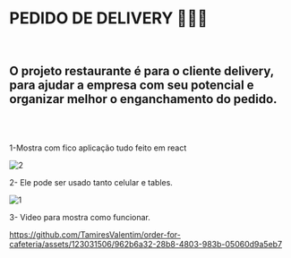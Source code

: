 <h1>PEDIDO DE DELIVERY 🍔🍔🍔</h1>
<br>

<h2>O projeto restaurante é para o cliente delivery, para ajudar a empresa com seu potencial e organizar melhor o enganchamento do pedido.</h2>
<br>
<br>

<p>1-Mostra com fico aplicação tudo feito em react</p>

![2](https://github.com/TamiresValentim/order-for-cafeteria/assets/123031506/3698e534-4398-463a-8311-85cd8ae5fbe0)
 <br>

 <p>2- Ele pode ser usado tanto celular e tables.</p>

![1](https://github.com/TamiresValentim/order-for-cafeteria/assets/123031506/9b8a01ae-3705-4db0-902d-071b03de7838)
<br>

<p> 3- Video para mostra como funcionar.</p>



https://github.com/TamiresValentim/order-for-cafeteria/assets/123031506/962b6a32-28b8-4803-983b-05060d9a5eb7


